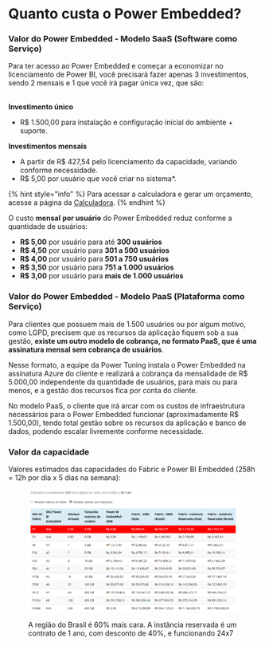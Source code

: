 # Quanto custa o Power Embedded?

### Valor do Power Embedded - Modelo SaaS (Software como Serviço)

Para ter acesso ao Power Embedded e começar a economizar no licenciamento de Power BI, você precisará fazer apenas 3 investimentos, sendo 2 mensais e 1 que você irá pagar única vez, que são:

\
**Investimento único**

* R$ 1.500,00 para instalação e configuração inicial do ambiente + suporte.

**Investimentos mensais**

* A partir de R$ 427,54 pelo licenciamento da capacidade, variando conforme necessidade.
* R$ 5,00 por usuário que você criar no sistema\*.

{% hint style="info" %}
Para acessar a calculadora e gerar um orçamento, acesse a página da [Calculadora](https://powerembedded.com.br/calculadora).
{% endhint %}



O custo **mensal** **por usuário** do Power Embedded reduz conforme a quantidade de usuários:

* **R$ 5,00** por usuário para até **300 usuários**
* **R$ 4,50** por usuário para **301 a 500 usuários**
* **R$ 4,00** por usuário para **501 a 750 usuários**
* **R$ 3,50** por usuário para **751 a 1.000 usuários**
* **R$ 3,00** por usuário para **mais de 1.000 usuários**



### Valor do Power Embedded - Modelo PaaS (Plataforma como Serviço)

Para clientes que possuem mais de 1.500 usuários ou por algum motivo, como LGPD, precisem que os recursos da aplicação fiquem sob a sua gestão, **existe um outro modelo de cobrança, no formato PaaS, que é uma assinatura mensal sem cobrança de usuários**.

Nesse formato, a equipe da Power Tuning instala o Power Embedded na assinatura Azure do cliente e realizará a cobrança da mensalidade de R$ 5.000,00 independente da quantidade de usuários, para mais ou para menos, e a gestão dos recursos fica por conta do cliente.

No modelo PaaS, o cliente que irá arcar com os custos de infraestrutura necessários para o Power Embedded funcionar (aproximadamente R$ 1.500,00), tendo total gestão sobre os recursos da aplicação e banco de dados, podendo escalar livremente conforme necessidade.



### Valor da capacidade

Valores estimados das capacidades do Fabric e Power BI Embedded (258h = 12h por dia x 5 dias na semana):

<figure><img src="../.gitbook/assets/image (1) (1) (1) (1) (1) (1) (1) (1) (1) (1).png" alt=""><figcaption><p>A região do Brasil é 60% mais cara. A instância reservada é um contrato de 1 ano, com desconto de 40%, e funcionando 24x7</p></figcaption></figure>

